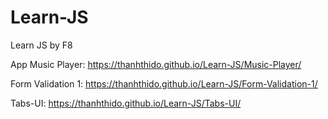 # Learn-JS

Learn JS by F8

App Music Player: https://thanhthido.github.io/Learn-JS/Music-Player/

Form Validation 1: https://thanhthido.github.io/Learn-JS/Form-Validation-1/

Tabs-UI: https://thanhthido.github.io/Learn-JS/Tabs-UI/
